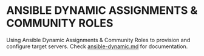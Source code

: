 # ANSIBLE DYNAMIC ASSIGNMENTS & COMMUNITY ROLES
Using Ansible Dynamic Assignments &amp; Community Roles to provision and configure target servers. Check [ansible-dynamic.md](https://github.com/brpo01/ansible-dynamic-13/blob/master/ansible-dynamic.md) for documentation.
